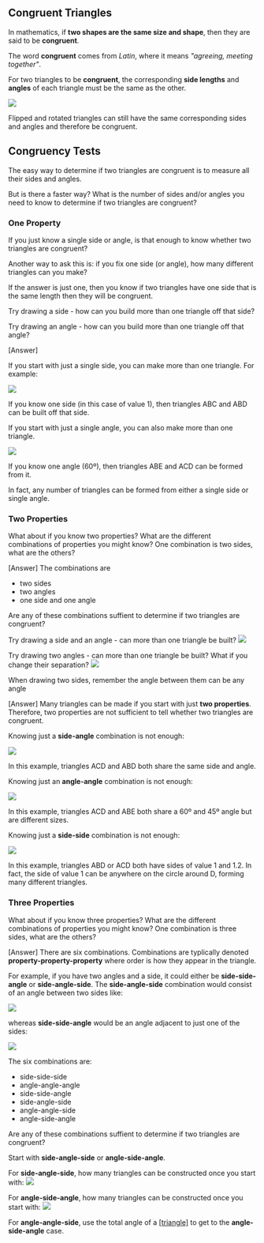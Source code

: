 ## Congruent Triangles

In mathematics, if **two shapes are the same size and shape**, then they are said to be **congruent**.

The word **congruent** comes from _Latin_, where it means _"agreeing, meeting together"_.

For two triangles to be **congruent**, the corresponding **side lengths** and **angles** of each triangle must be the same as the other.

![](congruent.png)

Flipped and rotated triangles can still have the same corresponding sides and angles and therefore be congruent.

## Congruency Tests

The easy way to determine if two triangles are congruent is to measure all their sides and angles.

But is there a faster way? What is the number of sides and/or angles you need to know to determine if two triangles are congruent?

### One Property

If you just know a single side or angle, is that enough to know whether two triangles are congruent?

<hintLow>

Another way to ask this is: if you fix one side (or angle), how many different triangles can you make?

If the answer is just one, then you know if two triangles have one side that is the same length then they will be congruent.

</hintLow>

<hint>Try drawing a side - how can you build more than one triangle off that side?</hint>

<hint>Try drawing an angle - how can you build more than one triangle off that angle?</hint>

<hintLow>[Answer]

If you start with just a single side, you can make more than one triangle. For example:

![](1side.png)

If you know one side (in this case of value 1), then triangles ABC and ABD can be built off that side.

If you start with just a single angle, you can also make more than one triangle.

![](1angle.png)

If you know one angle (60º), then triangles ABE and ACD can be formed from it.

In fact, any number of triangles can be formed from either a single side or single angle.

</hintLow>

### Two Properties

What about if you know two properties? What are the different combinations of properties you might know? One combination is two sides, what are the others?

<hintLow>[Answer] The combinations are 

* two sides
* two angles
* one side and one angle

</hintLow><div></div>

Are any of these combinations suffient to determine if two triangles are congruent?

<hintLow>Try drawing a side and an angle - can more than one triangle be built? ![](side-angle.png)</hintLow>

<hintLow>Try drawing two angles - can more than one triangle be built? What if you change their separation? ![](angle-angle.png)</hintLow>

<hint>When drawing two sides, remember the angle between them can be any angle</hint>

<hintLow>[Answer] Many triangles can be made if you start with just **two properties**. Therefore, two properties are not sufficient to tell whether two triangles are congruent.

Knowing just a **side-angle** combination is not enough:

![](side-angle-tri.png)

In this example, triangles ACD and ABD both share the same side and angle.

Knowing just an **angle-angle** combination is not enough:

![](angle-angle-tri.png)

In this example, triangles ACD and ABE both share a 60º and 45º angle but are different sizes.

Knowing just a **side-side** combination is not enough:

![](side-side-tri.png)

In this example, triangles ABD or ACD both have sides of value 1 and 1.2. In fact, the side of value 1 can be anywhere on the circle around D, forming many different triangles.

</hintLow>

### Three Properties

What about if you know three properties? What are the different combinations of properties you might know? One combination is three sides, what are the others?

<hintLow>[Answer] There are six combinations. Combinations are typlically denoted **property-property-property** where order is how they appear in the triangle.

For example, if you have two angles and a side, it could either be **side-side-angle** or **side-angle-side**. The **side-angle-side** combination would consist of an angle between two sides like:

![](side-angle-side.png)

whereas **side-side-angle** would be an angle adjacent to just one of the sides:

![](side-side-angle.png)

The six combinations are:

* side-side-side
* angle-angle-angle
* side-side-angle
* side-angle-side
* angle-angle-side
* angle-side-angle

</hintLow><div></div>

Are any of these combinations suffient to determine if two triangles are congruent?

<hint>Start with **side-angle-side** or **angle-side-angle**.
</hint>

<hintLow>For **side-angle-side**, how many triangles can be constructed once you start with:
![](side-angle-side.png)
</hintLow>

<hintLow>For **angle-side-angle**, how many triangles can be constructed once you start with:
![](angle-side-angle.png)
</hintLow>

<hint>For **angle-angle-side**, use the total angle of a [[triangle]]((qr,'Math/Geometry_1/Triangles/base/AngleSumPres',#00756F)) to get to the **angle-side-angle** case.
</hint>


